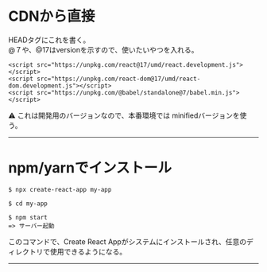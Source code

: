 # CDNから直接
HEADタグにこれを書く。  
@７や、@17はversionを示すので、使いたいやつを入れる。
~~~
<script src="https://unpkg.com/react@17/umd/react.development.js"></script>
<script src="https://unpkg.com/react-dom@17/umd/react-dom.development.js"></script>
<script src="https://unpkg.com/@babel/standalone@7/babel.min.js"></script>
~~~
⚠️ これは開発用のバージョンなので、本番環境では minifiedバージョンを使う。
***

# npm/yarnでインストール
~~~
$ npx create-react-app my-app

$ cd my-app

$ npm start
=> サーバー起動
~~~
このコマンドで、Create React Appがシステムにインストールされ、任意のディレクトリで使用できるようになる。
***

